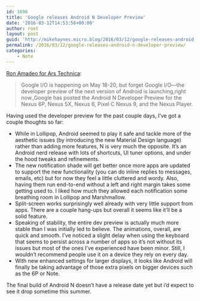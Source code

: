 ```yaml
---
id: 1696
title: 'Google releases Android N Developer Preview'
date: '2016-03-12T14:53:56+00:00'
author: root
layout: post
guid: 'http://mikehaynes.micro.blog/2016/03/12/google-releases-android.html'
permalink: /2016/03/12/google-releases-android-n-developer-preview/
categories:
    - Note
---
```


[Ron Amadeo for Ars Technica](https://arstechnica.com/gadgets/2016/03/surprise-the-android-n-developer-preview-is-out-right-now/):

> Google I/O is happening on May 18-20, but forget Google I/O—the developer preview of the next version of Android is launching,right now.,Google has posted the Android N Developer Preview for the Nexus 6P, Nexus 5X, Nexus 6, Pixel C Nexus 9, and the Nexus Player.

Having used the developer preview for the past couple days, I’ve got a couple thoughts so far:

- While in Lollipop, Android seemed to play it safe and tackle more of the aesthetic issues (by introducing the new Material Design language) rather than adding more features, N is very much the opposite. It’s an Android nerd release with lots of shortcuts, UI tuner options, and under the hood tweaks and refinements.
- The new notification shade will get better once more apps are updated to support the new functionality (you can do inline replies to messages, emails, etc) but for now they feel a little cluttered and wordy. Also, having them run end-to-end without a left and right margin takes some getting used to. I liked how much they allowed each notification some breathing room in Lollipop and Marshmallow.
- Split-screen works surprisingly well already with very little support from apps. There are a couple hang-ups but overall it seems like it’ll be a solid feature.
- Speaking of stability, the entire dev preview is actually much more stable than I was initially led to believe. The animations, overall, are quick and smooth. I’ve noticed a slight delay when using the keyboard that seems to persist across a number of apps so it’s not without its issues but most of the ones I’ve experienced have been minor. Still, I wouldn’t recommend people use it on a device they rely on every day.
- With new enhanced settings for larger displays, it looks like Android will finally be taking advantage of those extra pixels on bigger devices such as the 6P or Note.

The final build of Android N doesn’t have a release date yet but i’d expect to see it drop sometime this summer.